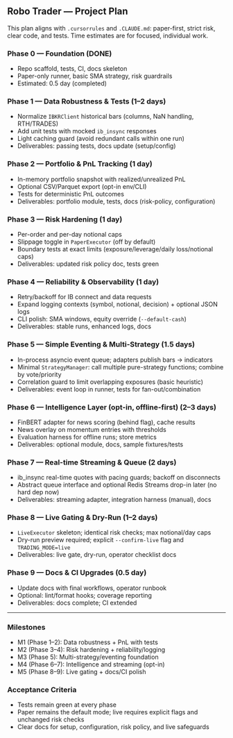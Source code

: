 ## Robo Trader — Project Plan

This plan aligns with `.cursorrules` and `.CLAUDE.md`: paper-first, strict risk, clear code, and tests. Time estimates are for focused, individual work.

### Phase 0 — Foundation (DONE)
- Repo scaffold, tests, CI, docs skeleton
- Paper-only runner, basic SMA strategy, risk guardrails
- Estimated: 0.5 day (completed)

### Phase 1 — Data Robustness & Tests (1–2 days)
- Normalize `IBKRClient` historical bars (columns, NaN handling, RTH/TRADES)
- Add unit tests with mocked `ib_insync` responses
- Light caching guard (avoid redundant calls within one run)
- Deliverables: passing tests, docs update (setup/config)

### Phase 2 — Portfolio & PnL Tracking (1 day)
- In-memory portfolio snapshot with realized/unrealized PnL
- Optional CSV/Parquet export (opt-in env/CLI)
- Tests for deterministic PnL outcomes
- Deliverables: portfolio module, tests, docs (risk-policy, configuration)

### Phase 3 — Risk Hardening (1 day)
- Per-order and per-day notional caps
- Slippage toggle in `PaperExecutor` (off by default)
- Boundary tests at exact limits (exposure/leverage/daily loss/notional caps)
- Deliverables: updated risk policy doc, tests green

### Phase 4 — Reliability & Observability (1 day)
- Retry/backoff for IB connect and data requests
- Expand logging contexts (symbol, notional, decision) + optional JSON logs
- CLI polish: SMA windows, equity override (`--default-cash`)
- Deliverables: stable runs, enhanced logs, docs

### Phase 5 — Simple Eventing & Multi-Strategy (1.5 days)
- In-process asyncio event queue; adapters publish bars → indicators
- Minimal `StrategyManager`: call multiple pure-strategy functions; combine by vote/priority
- Correlation guard to limit overlapping exposures (basic heuristic)
- Deliverables: event loop in runner, tests for fan-out/combination

### Phase 6 — Intelligence Layer (opt-in, offline-first) (2–3 days)
- FinBERT adapter for news scoring (behind flag), cache results
- News overlay on momentum entries with thresholds
- Evaluation harness for offline runs; store metrics
- Deliverables: optional module, docs, sample fixtures/tests

### Phase 7 — Real-time Streaming & Queue (2 days)
- ib_insync real-time quotes with pacing guards; backoff on disconnects
- Abstract queue interface and optional Redis Streams drop-in later (no hard dep now)
- Deliverables: streaming adapter, integration harness (manual), docs

### Phase 8 — Live Gating & Dry-Run (1–2 days)
- `LiveExecutor` skeleton; identical risk checks; max notional/day caps
- Dry-run preview required; explicit `--confirm-live` flag and `TRADING_MODE=live`
- Deliverables: live gate, dry-run, operator checklist docs

### Phase 9 — Docs & CI Upgrades (0.5 day)
- Update docs with final workflows, operator runbook
- Optional: lint/format hooks; coverage reporting
- Deliverables: docs complete; CI extended

---

### Milestones
- M1 (Phase 1–2): Data robustness + PnL with tests
- M2 (Phase 3–4): Risk hardening + reliability/logging
- M3 (Phase 5): Multi-strategy/eventing foundation
- M4 (Phase 6–7): Intelligence and streaming (opt-in)
- M5 (Phase 8–9): Live gating + docs/CI polish

### Acceptance Criteria
- Tests remain green at every phase
- Paper remains the default mode; live requires explicit flags and unchanged risk checks
- Clear docs for setup, configuration, risk policy, and live safeguards


